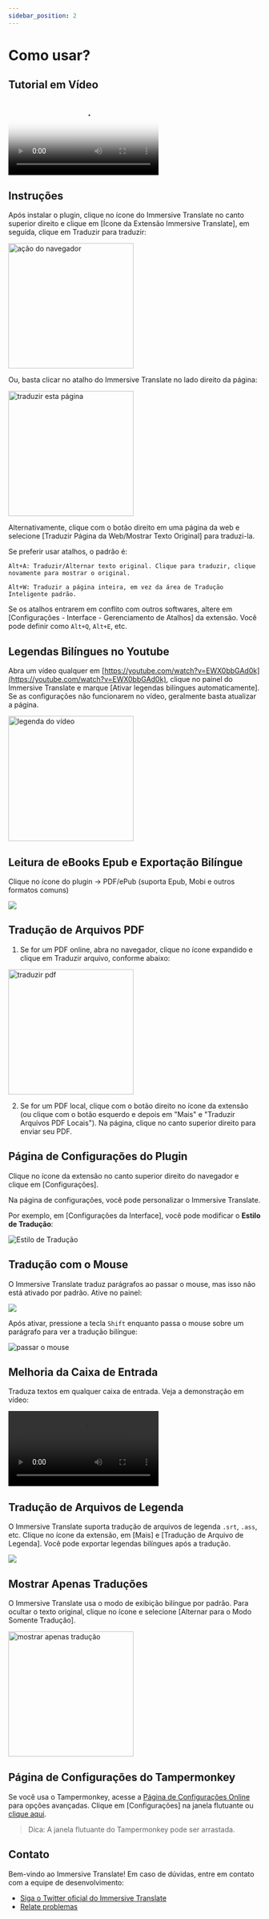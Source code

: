 ```yaml
---
sidebar_position: 2
---
```


# Como usar?

## Tutorial em Vídeo

<video
  controls
  poster="https://immersivetranslate.com/assets/price/video-poster-en.png"
  src="https://s.immersivetranslate.com/assets/uploads/full-intro-en-NlkG5c.mp4">
</video>

## Instruções

Após instalar o plugin, clique no ícone do Immersive Translate no canto superior direito e clique em [Ícone da Extensão Immersive Translate], em seguida, clique em Traduzir para traduzir:

<img src="https://s.immersivetranslate.com/assets/browser_panel_en.jpg" alt="ação do navegador" width="250" />

Ou, basta clicar no atalho do Immersive Translate no lado direito da página:

<img src="https://s.immersivetranslate.com/assets/translate_this_page.jpeg" alt="traduzir esta página" width="250" />

Alternativamente, clique com o botão direito em uma página da web e selecione [Traduzir Página da Web/Mostrar Texto Original] para traduzi-la.

Se preferir usar atalhos, o padrão é:

```
Alt+A: Traduzir/Alternar texto original. Clique para traduzir, clique novamente para mostrar o original.

Alt+W: Traduzir a página inteira, em vez da área de Tradução Inteligente padrão.
```

Se os atalhos entrarem em conflito com outros softwares, altere em [Configurações - Interface - Gerenciamento de Atalhos] da extensão. Você pode definir como `Alt+Q`, `Alt+E`, etc.

## Legendas Bilíngues no Youtube

Abra um vídeo qualquer em [https://youtube.com/watch?v=EWX0bbGAd0k](https://youtube.com/watch?v=EWX0bbGAd0k), clique no painel do Immersive Translate e marque [Ativar legendas bilíngues automaticamente]. Se as configurações não funcionarem no vídeo, geralmente basta atualizar a página.

<img src="https://s.immersivetranslate.com/assets/video_subtitle_en.jpeg" alt="legenda do vídeo" width="250" />

## Leitura de eBooks Epub e Exportação Bilíngue

Clique no ícone do plugin -> PDF/ePub (suporta Epub, Mobi e outros formatos comuns)

<!-- Clique para ver [tutorial em vídeo](https://www.bilibili.com/video/BV1CM41137CJ/?spm_id_from=333.999.0.0) -->

![](https://s.immersivetranslate.com/static/official-static/assets/site/doc_en.jpg)

<!-- <video
controls style={{width:"100%", maxWidth:"500px"}}
controls
muted
poster="https://s.immersivetranslate.com/static/official-static/assets/site/doc_en.jpg" src="https://s.immersivetranslate.com/videos/morefeature_epub_en.mp4"></video>  -->

## Tradução de Arquivos PDF

1. Se for um PDF online, abra no navegador, clique no ícone expandido e clique em Traduzir arquivo, conforme abaixo:

<img src="https://s.immersivetranslate.com/assets/translate_pdf_en.jpeg" alt="traduzir pdf" width="250" />

2. Se for um PDF local, clique com o botão direito no ícone da extensão (ou clique com o botão esquerdo e depois em "Mais" e "Traduzir Arquivos PDF Locais"). Na página, clique no canto superior direito para enviar seu PDF.

## Página de Configurações do Plugin

Clique no ícone da extensão no canto superior direito do navegador e clique em [Configurações].

Na página de configurações, você pode personalizar o Immersive Translate.

Por exemplo, em [Configurações da Interface], você pode modificar o **Estilo de Tradução**:

<img src="https://s.immersivetranslate.com/assets/custom_style_en.jpeg" alt="Estilo de Tradução" />

## Tradução com o Mouse

O Immersive Translate traduz parágrafos ao passar o mouse, mas isso não está ativado por padrão. Ative no painel:

![](https://s.immersivetranslate.com/static/official-static/assets/site/mouse_en.jpg)

Após ativar, pressione a tecla `Shift` enquanto passa o mouse sobre um parágrafo para ver a tradução bilíngue:

![passar o mouse](https://s.immersivetranslate.com/static/official-static/assets/mouse-hover.gif)

## Melhoria da Caixa de Entrada

Traduza textos em qualquer caixa de entrada. Veja a demonstração em vídeo:

<video
controls
src="https://s.immersivetranslate.com/videos/20240219input_usage_en.mp4">
</video>

## Tradução de Arquivos de Legenda

O Immersive Translate suporta tradução de arquivos de legenda `.srt`, `.ass`, etc. Clique no ícone da extensão, em [Mais] e [Tradução de Arquivo de Legenda]. Você pode exportar legendas bilíngues após a tradução.

<!-- ![legenda](https://s.immersivetranslate.com/static/official-static/assets/subtitle.jpg) -->

![](https://s.immersivetranslate.com/static/official-static/assets/site/doc_en.jpg)

## Mostrar Apenas Traduções

O Immersive Translate usa o modo de exibição bilíngue por padrão. Para ocultar o texto original, clique no ícone e selecione [Alternar para o Modo Somente Tradução].

<img src="https://s.immersivetranslate.com/assets/show_translate_only.jpeg" alt="mostrar apenas tradução" width="250" />

## Página de Configurações do Tampermonkey

Se você usa o Tampermonkey, acesse a [Página de Configurações Online](https://dash.immersivetranslate.com/) para opções avançadas. Clique em [Configurações] na janela flutuante ou [clique aqui](https://dash.immersivetranslate.com/).

> Dica: A janela flutuante do Tampermonkey pode ser arrastada.

## Contato

Bem-vindo ao Immersive Translate! Em caso de dúvidas, entre em contato com a equipe de desenvolvimento:

<!-- - [Assine o Immersive Translate por Email](https://immersivetranslate.substack.com/) Receba as últimas atualizações e (benefícios) em tempo hábil. -->

- [Siga o Twitter oficial do Immersive Translate](https://twitter.com/immersivetrans)
  <!-- - [Participe do grupo no Telegram](https://t.me/+rq848Z09nehlOTgx) para discutir sobre funcionalidades. -->
  <!-- - [Participe do canal do Telegram](https://t.me/immersivetranslate) Receba as últimas notícias! -->
- [Relate problemas](https://github.com/immersive-translate/immersive-translate/issues/)

<video
  autoplay
  loop
  muted
  playsinline
  width="1200"
  poster="https://s.immersivetranslate.com/static/official-static/assets/site/full_usage_en.jpg">

  <source src="https://s.immersivetranslate.com/videos/total-usage-2024-01-18-with-mobile_en.mp4" type="video/mp4"/>
  Você precisa de um navegador que suporte vídeo em HTML5 para visualizar este vídeo.
</video>

## Saiba Mais

- [Solicitação de serviços de tradução](/docs/services/)
- [Configuração Personalizada Avançada](/docs/advanced/)
- [Perguntas Frequentes](/docs/faq/)
- [Registro de Atualizações](/docs/CHANGELOG/)
